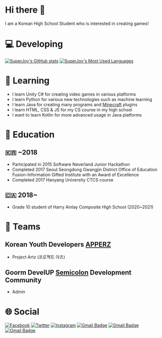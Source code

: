 # Hi there 👋
I am a Korean High School Student who is interested in creating games!
# :computer: Developing
[![SuperJoy's GitHub stats](https://github-readme-stats.vercel.app/api?username=superjoy0502&theme=dark)](https://github.com/superjoy0502/) [![SuperJoy's Most Used Languages](https://github-readme-stats.vercel.app/api/top-langs/?username=superjoy0502&theme=dark&layout=compact)](https://github.com/superjoy0502/)
# :pencil: Learning
* I learn Unity C# for creating video games in various platforms
* I learn Python for various new technologies such as machine learning
* I learn Java for creating many programs and [Minecraft](https://www.minecraft.net/) plugins
* I learn HTML, CSS & JS for my CS course in my high school
* I want to learn Kotlin for more advanced usage in Java platforms
# :school: Education
## :kr: ~2018
* Participated in 2015 Software Neverland Junior Hackathon
* Completed 2017 Seoul Seongdong Gwangjin District Office of Education Fusion-Information Gifted Institute with an Award of Excellence
* Completed 2017 Hanyang University CTCS course
## :canada: 2018~
* Grade 10 student of Harry Ainlay Composite High School (2020~2021)
# :busts_in_silhouette: Teams
## Korean Youth Developers [APPERZ](https://www.apperz.co.kr/)
* Project Artz (프로젝트 아츠)
## Goorm DevelUP [Semicolon](https://discord.gg/mBk3BX8) Development Community
* Admin
# :globe_with_meridians: Social
[![Facebook](https://img.shields.io/badge/-Facebook-2D88FF?style=flat-square&logo=facebook&logoColor=white&link=https://www.facebook.com/dongwookim05/)](https://www.facebook.com/dongwookim05/) [![Twitter](https://img.shields.io/badge/-Twitter-1DA1F2?style=flat-square&logo=twitter&logoColor=white&link=https://twitter.com/superjoy0502)](https://twitter.com/superjoy0502) [![Instagram](https://img.shields.io/badge/-Instagram-E32E7F?style=flat-square&logo=instagram&logoColor=white&link=https://www.instagram.com/superjoy0502/)](https://www.instagram.com/superjoy0502/) [![Gmail Badge](https://img.shields.io/badge/-superjoy0502@gmail.com-EA4335?style=flat-square&logo=Gmail&logoColor=white&link=mailto:superjoy0502@gmail.com)](mailto:superjoy0502@gmail.com) [![Gmail Badge](https://img.shields.io/badge/-dongwoo.kim@apperz.co.kr-0EB493?style=flat-square&logo=Gmail&logoColor=white&link=mailto:dongwoo.kim@apperz.co.kr)](mailto:dongwoo.kim@apperz.co.kr) [![Gmail Badge](https://img.shields.io/badge/-dongwoo.kim@smcolon.kr-2253f5?style=flat-square&logo=Gmail&logoColor=white&link=mailto:dongwoo.kim@smcolon.kr)](mailto:dongwoo.kim@smcolon.kr)
